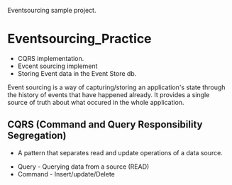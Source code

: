 Eventsourcing sample project.

# Eventsourcing_Practice
* CQRS implementation.
* Evcent sourcing implement
* Storing Event data in the Event Store db.

Event sourcing is a way of capturing/storing an application's state through the history of events that have happened already. It provides a single source of truth about what occured in the whole application.


## CQRS (Command and Query Responsibility Segregation)
- A pattern that separates read and update operations of a data source.
* Query - Querying data from a source (READ)
* Command - Insert/update/Delete
